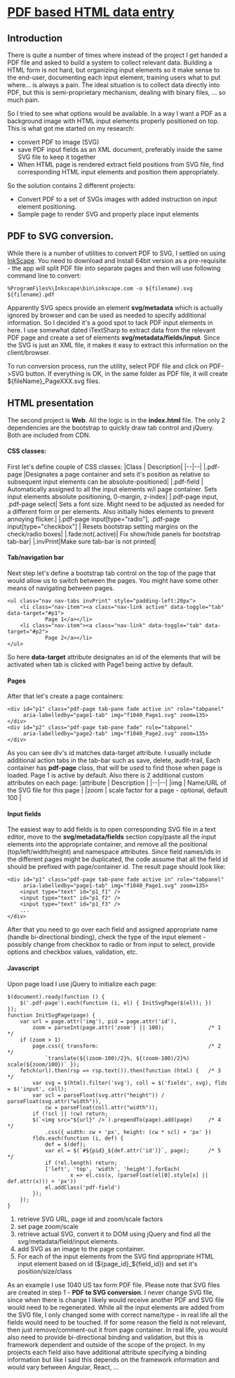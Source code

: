 

# [PDF based HTML data entry](https://github.com/gstolarov/pdf-form)

## Introduction
There is quite a number of times where instead of the project I get handed a PDF file and asked to build a system to collect relevant data. Building a HTML form is not hard, but organizing input elements so it make sense to the end-user, documenting each input element, training users what to put where... is always a pain. The ideal situation is to collect data directly into PDF, but this is semi-proprietary mechanism, dealing with binary files, ... so much pain.

So I tried to see what options would be available. In a way I want a PDF as a background image with HTML input elements properly positioned on top. This is what got me started on my research:
 - convert PDF to image (SVG) 
 - save PDF input fields as an XML document, preferably inside the same SVG file to keep it together
 - When HTML page is rendered extract field positions from SVG file, find corresponding HTML input elements and position them appropriately.

 So the solution contains 2 different projects:
 - Convert PDF to a set of SVGs images with added instruction on input element positioning. 
 - Sample page to render SVG and properly place input elements

## PDF to SVG conversion.
While there is a number of utilities to convert PDF to SVG, I settled on using [InkScape](https://inkscape.org/). You need to download and install 64bit version as a pre-requisite - the app will split PDF file into separate pages and then will use following command line to convert:

    %ProgramFiles%\Inkscape\bin\inkscape.com -o ${filename}.svg ${filename}.pdf

Apparently SVG specs provide an element **svg/metadata** which is actually ignored by browser and can be used as needed to specify additional information. So I decided it's a good spot to tack PDF input elements in here. I use somewhat dated iTextSharp to extract data from the relevant PDF page and create a set of elements **svg/metadata/fields/input**. Since the SVG is just an XML file, it makes it easy to extract this information on the client/browser.

To run conversion process, run the utility, select PDF file and click on PDF->SVG button. If everything is OK, in the same folder as PDF file, it will create ${fileName}_PageXXX.svg files.

## HTML presentation
The second project is **Web**. All the logic is in the **index.html** file. The only 2 dependencies are the bootstrap to quickly draw tab control and jQuery. Both are included from CDN. 

#### CSS classes:
First let's define couple of CSS classes:
|Class | Description|
|--|--|
|.pdf-page |Designates a page container and sets it's position as relative so subsequent input elements can be absolute-positioned|
|.pdf-field | Automatically assigned to all the input elements w/i page container. Sets input elements absolute positioning, 0-margin, z-index|
|.pdf-page input, .pdf-page select| Sets a font size. Might need to be adjusted as needed for a different form or per elements. Also initially hides elements to prevent annoying flicker.|
|.pdf-page input[type="radio"], .pdf-page input[type="checkbox"] | Resets bootstrap setting margins on the check/radio boxes|
|.fade:not(.active)| Fix show/hide panels for bootstrap tab-bar|
|.invPrint|Make sure tab-bar is not printed|

#### Tab/navigation bar
Next step let's define a bootstrap tab control on the top of the page that would allow us to switch between the pages. You might have some other means of navigating between pages.

	<ul class="nav nav-tabs invPrint" style="padding-left:20px">
		<li class="nav-item"><a class="nav-link active" data-toggle="tab" data-target="#p1">
				Page 1</a></li>
		<li class="nav-item"><a class="nav-link" data-toggle="tab" data-target="#p2">
				Page 2</a></li>
	</ul>

So here **data-target** attribute designates an id of the elements that will be activated when tab is clicked with Page1 being active by default.

#### Pages
After that let's create a page containers:

    <div id="p1" class="pdf-page tab-pane fade active in" role="tabpanel"
		 aria-labelledby="page1-tab" img="f1040_Page1.svg" zoom=135>
	</div>
	<div id="p2" class="pdf-page tab-pane fade" role="tabpanel"
		 aria-labelledby="page2-tab" img="f1040_Page2.svg" zoom=135>
	</div>
	
As you can see div's id matches data-target attribute. I usually include additional action tabs in  the tab-bar such as save, delete, audit-trail, Each container has **pdf-page** class, that will be used to find those when page is loaded. Page 1 is active by default. Also there is 2 additional custom attributes on each page:
|attribute | Description  |
|--|--|
|img | Name/URL of the SVG file for this page |
|zoom | scale factor for a page - optional, default 100 |

#### Input fields
The easiest way to add fields is to open corresponding SVG file in a text editor, move to the **svg/metadata/fields** section copy/paste all the input elements into the appropriate container, and remove all the positional (top/left/width/height) and namespace attributes. Since field names/ids in the different pages might be duplicated, the code assume that all the field id should be prefixed with page/container id. The result page should look like:

    <div id="p1" class="pdf-page tab-pane fade active in" role="tabpanel"
		 aria-labelledby="page1-tab" img="f1040_Page1.svg" zoom=135>
		<input type="text" id="p1_f1" />
		<input type="text" id="p1_f2" />
		<input type="text" id="p1_f3" />
		...
	</div>
After that you need to go over each field and assigned appropriate name (handle bi-directional binding), check the type of the input element - possibly change from checkbox to radio or from input to select, provide options and checkbox values, validation, etc.

#### Javascript
Upon page load I use jQuery to initialize each page:

    $(document).ready(function () {
    	$('.pdf-page').each(function (i, el) { InitSvgPage($(el)); })
    });
    function InitSvgPage(page) {
    	var url = page.attr('img'), pid = page.attr('id'),
    		zoom = parseInt(page.attr('zoom') || 100);				/* 1 */
    	if (zoom > 1) 											
    		page.css({ transform: 									/* 2 */
	    		`translate(${(zoom-100)/2}%, ${(zoom-100)/2}%) scale(${zoom/100})` });
    	fetch(url).then(rsp => rsp.text()).then(function (html) {	/* 3 */
    		var svg = $(html).filter('svg'), coll = $('fields', svg), flds = $('input', coll);
    		var scl = parseFloat(svg.attr("height")) / parseFloat(svg.attr("width")),
    			cw = parseFloat(coll.attr("width"));
    		if (!scl || !cw) return;
    		$(`<img src="${url}" />`).prependTo(page).add(page)		/* 4 */
    			.css({ width: cw + 'px', height: (cw * scl) + 'px' })
    		flds.each(function (i, def) {
    			def = $(def);
    			var el = $(`#${pid}_${def.attr('id')}`, page);		/* 5 */
    			if (!el.length) return;
    			['left', 'top', 'width', 'height'].forEach(
		   				x => el.css(x, (parseFloat(el[0].style[x] || def.attr(x))) + 'px'))
    			el.addClass('pdf-field')
    		});
    	});
    }

1. retrieve SVG URL, page id and zoom/scale factors 
2. set page zoom/scale
3. retrieve actual SVG, convert it to DOM using jQuery and find all the svg/metadata/field/input elements.
4. add SVG as an image to the page container.
5. For each of the input elements from the SVG find appropriate HTML input element based on id (\${page_id}_\${field_id}) and set it's position/size/class


As an example I use 1040 US tax form PDF file. Please note that SVG files are created in step 1 - **PDF to SVG conversion**. I never change SVG file, since when there is change I likely would receive another PDF and SVG file would need to be regenerated. While all the input elements are added from the SVG file, I only changed some with correct name/type - in real life all the fields would need to be touched. If for some reason the field is not relevant, then just remove/comment-out it from page container.
In real life, you would also need to provide bi-directional binding and validation, but this is framework dependent and outside of the scope of the project. In my projects each field also have additional attribute specifying a binding information but like I said this depends on the framework information and would vary between Angular, React, ...

